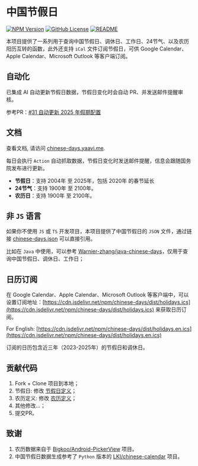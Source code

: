 # 中国节假日

[![NPM Version](https://img.shields.io/npm/v/chinese-days)](https://www.npmjs.com/package/chinese-days)
[![GitHub License](https://img.shields.io/github/license/vsme/chinese-days)](https://github.com/vsme/chinese-days/blob/main/LICENSE)
[![README](https://img.shields.io/badge/README-English-brightgreen.svg)](https://github.com/vsme/chinese-days/blob/main/README.en.md)

本项目提供了一系列用于查询中国节假日、调休日、工作日、24节气、以及农历阳历互转的函数，此外还支持 `iCal` 文件订阅节假日，可供 Google Calendar、Apple Calendar、Microsoft Outlook 等客户端订阅。

## 自动化

已集成 AI 自动更新节假日数据，节假日变化时会自动 PR、并发送邮件提醒审核。

参考PR：[#31 自动更新 2025 年假期配置](https://github.com/vsme/chinese-days/pull/31)

## 文档

查看文档, 请访问 [chinese-days.yaavi.me](https://chinese-days.yaavi.me/).

每日会执行 `Action` 自动抓取数据，节假日变化时发送邮件提醒，信息会跟随国务院发布进行更新。

- **节假日**：支持 2004年 至 2025年，包括 2020年 的春节延长
- **24节气**：支持 1900年 至 2100年。
- **农历日**：支持 1900年 至 2100年。

## 非 `JS` 语言

如果你不使用 `JS` 或 `TS` 开发项目，本项目提供了中国节假日的 `JSON` 文件，通过链接 [chinese-days.json](https://cdn.jsdelivr.net/npm/chinese-days/dist/chinese-days.json) 可以直接引用。

比如在 `Java` 中使用，可以参考 [Warnier-zhang/java-chinese-days](https://github.com/Warnier-zhang/java-chinese-days)，仅用于查询中国节假日、调休日、工作日；

## 日历订阅

在 Google Calendar、Apple Calendar、Microsoft Outlook 等客户端中，可以设置订阅地址：[https://cdn.jsdelivr.net/npm/chinese-days/dist/holidays.ics](https://cdn.jsdelivr.net/npm/chinese-days/dist/holidays.ics) 来获取日历订阅。

For English: [https://cdn.jsdelivr.net/npm/chinese-days/dist/holidays.en.ics](https://cdn.jsdelivr.net/npm/chinese-days/dist/holidays.en.ics)

订阅的日历包含近三年（2023-2025年）的节假日和调休日。

## 贡献代码

1. Fork + Clone 项目到本地；
2. 节假日: 修改 [节假日定义](https://github.com/vsme/chinese-days/blob/main/src/holidays/generate.ts)；
3. 农历定义: 修改 [农历定义](https://github.com/vsme/chinese-days/blob/main/src/solar_lunar/constants.ts)；
4. 其他修改...；
5. 提交PR。

## 致谢

1. 农历数据来自于 [Bigkoo/Android-PickerView](https://github.com/Bigkoo/Android-PickerView) 项目。
2. 中国节假日数据生成参考了 `Python` 版本的 [LKI/chinese-calendar](https://github.com/LKI/chinese-calendar) 项目。
